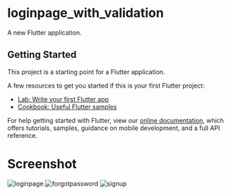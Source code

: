 # loginpage_with_validation

A new Flutter application.

## Getting Started

This project is a starting point for a Flutter application.

A few resources to get you started if this is your first Flutter project:

- [Lab: Write your first Flutter app](https://flutter.dev/docs/get-started/codelab)
- [Cookbook: Useful Flutter samples](https://flutter.dev/docs/cookbook)

For help getting started with Flutter, view our
[online documentation](https://flutter.dev/docs), which offers tutorials,
samples, guidance on mobile development, and a full API reference.

# Screenshot
![loginpage](https://user-images.githubusercontent.com/35719294/121149076-f99a0100-c85f-11eb-957e-39792a234c53.jpg)
![forgotpassword](https://user-images.githubusercontent.com/35719294/121149101-fef74b80-c85f-11eb-91b4-6ef8afe9d4fe.jpg)
![signup](https://user-images.githubusercontent.com/35719294/121149115-0159a580-c860-11eb-8500-ede5bbf09ba4.jpg)



